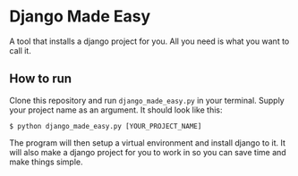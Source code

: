 # Django Made Easy
A tool that installs a django project for you. All you need is what you want to call it.

## How to run
Clone this repository and run `django_made_easy.py` in your terminal. Supply your project name as an argument. It should look like this:
```
$ python django_made_easy.py [YOUR_PROJECT_NAME]
```

The program will then setup a virtual environment and install django to it. It will also make a django project for you to work in so you can save time and make things simple.
